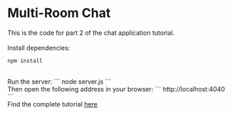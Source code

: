 Multi-Room Chat
=============
This is the code for part 2 of the chat application tutorial.<br/>
<br/>
Install dependencies:
```
npm install
```
<br/>
Run the server:
```
node server.js
```
<br/>
Then open the following address in your browser:
```
http://localhost:4040
```
<br/>
Find the complete tutorial <a href="http://wp.me/p59F6u-M">here</a>
